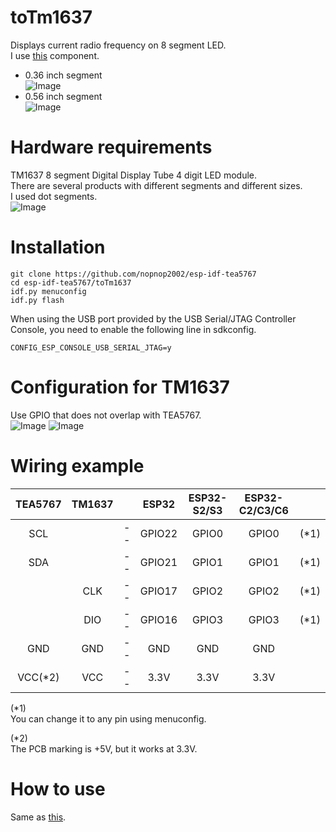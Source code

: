 # toTm1637
Displays current radio frequency on 8 segment LED.   
I use [this](https://github.com/nopnop2002/esp-idf-tm1637) component.

- 0.36 inch segment   
![Image](https://github.com/user-attachments/assets/6aef7880-8f6d-4b65-ba99-b9457d8f0349)
- 0.56 inch segment   
![Image](https://github.com/user-attachments/assets/c30bd6e9-04a9-4771-ba52-11c04bb174da)

# Hardware requirements
TM1637 8 segment Digital Display Tube 4 digit LED module.   
There are several products with different segments and different sizes.   
I used dot segments.   
![Image](https://github.com/user-attachments/assets/d1004d68-9a17-4bc2-8f01-33c7c873db9c)

# Installation
```
git clone https://github.com/nopnop2002/esp-idf-tea5767
cd esp-idf-tea5767/toTm1637
idf.py menuconfig
idf.py flash
```

When using the USB port provided by the USB Serial/JTAG Controller Console, you need to enable the following line in sdkconfig.   
```
CONFIG_ESP_CONSOLE_USB_SERIAL_JTAG=y
```


# Configuration for TM1637
Use GPIO that does not overlap with TEA5767.   
![Image](https://github.com/user-attachments/assets/e7f94ddf-807a-4a26-9b96-19bc6657efc9)
![Image](https://github.com/user-attachments/assets/9e6fd01b-c5bc-44cd-b4b4-d17c6eaa94a6)

# Wiring example
|TEA5767|TM1637||ESP32|ESP32-S2/S3|ESP32-C2/C3/C6||
|:-:|:-:|:-:|:-:|:-:|:-:|:-:|
|SCL||--|GPIO22|GPIO0|GPIO0|(*1)|
|SDA||--|GPIO21|GPIO1|GPIO1|(*1)|
||CLK|--|GPIO17|GPIO2|GPIO2|(*1)|
||DIO|--|GPIO16|GPIO3|GPIO3|(*1)|
|GND|GND|--|GND|GND|GND||
|VCC(*2)|VCC|--|3.3V|3.3V|3.3V||

(*1)   
You can change it to any pin using menuconfig.   

(*2)   
The PCB marking is +5V, but it works at 3.3V.   

# How to use   
Same as [this](https://github.com/nopnop2002/esp-idf-tea5767/tree/main/withKeys).   
